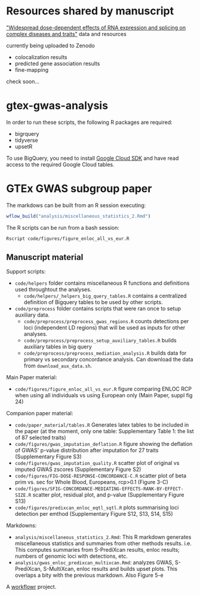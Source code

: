 # Resources shared by manuscript 
["Widespread dose-dependent effects of RNA expression and splicing on complex diseases and traits"](https://doi.org/10.1101/814350) data and resources


currently being uploaded to Zenodo

- colocalization results
- predicted gene association results
- fine-mapping 


check soon...





# gtex-gwas-analysis

In order to run these scripts, the following R packages are required:
- bigrquery
- tidyverse
- upsetR

To use BigQuery, you need to install [Google Cloud SDK](https://cloud.google.com/sdk/) and have read access to the required Google Cloud tables.

# GTEx GWAS subgroup paper

The markdows can be built from an R session executing:

```R
wflow_build("analysis/miscellaneous_statistics_2.Rmd")
```

The R scripts can be run from a bash session:

```bash
Rscript code/figures/figure_enloc_all_vs_eur.R
```

## Manuscript material

Support scripts:

* `code/helpers` folder contains miscellaneous R functions and definitions used throughtout the analyses.
    * `code/helpers/_helpers_big_query_tables.R` contains a centralized definition of Bigquery  tables to be used by other scripts.
* `code/preprocess` folder contains scripts that were ran once to setup auxiliary data.
    * `code/preprocess/preprocess_gwas_regions.R` counts detections per loci (independent LD regions) that will be used as inputs for other analyses.
    * `code/preprocess/preprocess_setup_auxiliary_tables.R` builds auxiliary tables in big query
    * `code/preprocess/preprocess_mediation_analysis.R` builds data for primary vs secondary concordance analysis. Can download the data from `download_aux_data.sh`.
    
Main Paper material:

* `code/figures/figure_enloc_all_vs_eur.R` figure comparing ENLOC RCP when using all individuals vs using European only (Main Paper, suppl fig 24)
  
Companion paper material:

* `code/paper_material/tables.R` Generates latex tables to be included in the paper 
(at the moment, only one table: Supplementary Table 1: the list of 87 selected traits)
* `code/figures/gwas_imputation_deflation.R` figure showing the deflation of GWAS' p-value distribution after imputation for 27 traits 
(Supplementary Figure S3)
* `code/figures/gwas_imputation_quality.R` scatter plot of original vs imputed GWAS zscores (Supplementary Figure S2)
* `code/figures/FIG-DOSE-RESPONSE-CONCORDANCE-C.R` scatter plot of beta prim vs. sec for Whole Blood, Europeans, rcp>0.1 (Figure 3-C)
* `code/figures/SFIG-CONCORDANCE-MEDIATING-EFFECTS-RANK-BY-EFFECT-SIZE.R` scatter plot, residual plot, and p-value (Supplementary Figure S13)
* `code/figures/predixcan_enloc_eqtl_sqtl.R` plots summarising loci detection per emthod (Supplementary Figure S12, S13, S14, S15)

Markdowns:

* `analysis/miscellaneous_statistics_2.Rmd`: This R markdown generates miscellaneous statistics and summaries from other methods results. 
i.e. This computes summaries from S-PrediXcan results, enloc results; numbers of genomic loci with detections, etc.
* `analysis/gwas_enloc_predixcan_multixcan.Rmd`: analyzes GWAS, S-PrediXcan, S-MultiXcan, enloc results and builds upset plots.
This overlaps a bity with the previous markdown. Also Figure 5-e



A [workflowr][] project.

[workflowr]: https://github.com/jdblischak/workflowr
